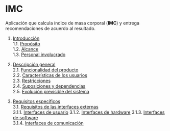 # IMC
Aplicación que calcula índice de masa corporal (**IMC**) y entrega recomendaciones de acuerdo al resultado.  

1. [Introducción](https://github.com/isabelyb/IMC/wiki/1.-Introducci%C3%B3n)  
1.1. [Propósito](https://github.com/isabelyb/IMC/wiki/1.-Introducci%C3%B3n)  
1.2. [Alcance](https://github.com/isabelyb/IMC/wiki/1.-Introducci%C3%B3n)  
1.3. [Personal involucrado](https://github.com/isabelyb/IMC/wiki/1.-Introducci%C3%B3n)

2. [Descripción general](https://github.com/isabelyb/IMC/wiki/2.-Descripci%C3%B3n-general)  
2.1. [Funcionalidad del producto](https://github.com/isabelyb/IMC/wiki/2.-Descripci%C3%B3n-general)  
2.2. [Características de los usuarios](https://github.com/isabelyb/IMC/wiki/2.-Descripci%C3%B3n-general)  
2.3. [Restricciones](https://github.com/isabelyb/IMC/wiki/2.-Descripci%C3%B3n-general)  
2.4. [Suposiciones y dependencias](https://github.com/isabelyb/IMC/wiki/2.-Descripci%C3%B3n-general)  
2.5. [Evolución previsible del sistema](https://github.com/isabelyb/IMC/wiki/2.-Descripci%C3%B3n-general)    

3. [Requisitos específicos](https://github.com/isabelyb/IMC/wiki/3.-Requisitos-espec%C3%ADficos)  
3.1. [Requisitos de las interfaces externas](https://github.com/isabelyb/IMC/wiki/3.-Requisitos-espec%C3%ADficos)   
3.1.1. [Interfaces de usuario](https://github.com/isabelyb/IMC/wiki/3.-Requisitos-espec%C3%ADficos)
3.1.2. [Interfaces de hardware](https://github.com/isabelyb/IMC/wiki/3.-Requisitos-espec%C3%ADficos)
3.1.3. [Interfaces de software](https://github.com/isabelyb/IMC/wiki/3.-Requisitos-espec%C3%ADficos)   
3.1.4. [Interfaces de comunicación](https://github.com/isabelyb/IMC/wiki/3.-Requisitos-espec%C3%ADficos) 

